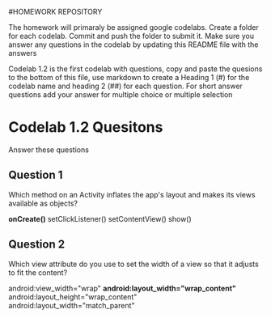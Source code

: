 #HOMEWORK REPOSITORY

The homework will primaraly be assigned google codelabs. Create a folder for each codelab. Commit and push the folder to submit it. Make sure you answer any questions in the codelab by updating this README file with the answers

Codelab 1.2 is the first codelab with questions, copy and paste the quesions to the bottom of this file, use markdown to create a Heading 1 (#) for the codelab name and heading 2 (##) for each question. For short answer questions add your answer for multiple choice or multiple selection 

# Codelab 1.2 Quesitons
Answer these questions

## Question 1
Which method on an Activity inflates the app's layout and makes its views available as objects?

**onCreate()**
setClickListener()
setContentView()
show()


## Question 2
Which view attribute do you use to set the width of a view so that it adjusts to fit the content?

android:view_width="wrap"
**android:layout_width="wrap_content"**
android:layout_height="wrap_content"
android:layout_width="match_parent"
